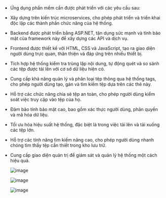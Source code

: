 - Ứng dụng phần mềm cần được phát triển với các yêu cầu sau: 

- Xây dựng trên kiến trúc microservices, cho phép phát triển và triển khai độc lập các thành phần chức năng của hệ thống. 

- Backend được phát triển bằng ASP.NET, tận dụng sức mạnh và tính bảo mật của framework này để xây dựng các API và dịch vụ. 

- Frontend được thiết kế với HTML, CSS và JavaScript, tạo ra giao diện người dùng trực quan, thân thiện và đáp ứng trên nhiều thiết bị. 

- Tích hợp hệ thống kiểm tra trùng lặp nội dung, tự động quét và so sánh các tệp được tải lên với cơ sở dữ liệu hiện có. 

- Cung cấp khả năng quản lý và phân loại tệp thông qua hệ thống tags, cho phép người dùng tạo, gán và tìm kiếm tệp dựa trên các thẻ này. 

- Hỗ trợ các chức năng chia sẻ tệp an toàn, cho phép người dùng kiểm soát việc truy cập vào tệp của họ. 

- Đảm bảo tính bảo mật cao, bao gồm xác thực người dùng, phân quyền và mã hóa dữ liệu. 

- Tối ưu hóa hiệu suất hệ thống, đặc biệt là trong việc tải lên và tải xuống các tệp lớn. 

- Hỗ trợ các tính năng tìm kiếm nâng cao, cho phép người dùng nhanh chóng tìm thấy tệp cần thiết trong kho lưu trữ. 

- Cung cấp giao diện quản trị để giám sát và quản lý hệ thống một cách hiệu quả.

  ![image](https://github.com/user-attachments/assets/79f35463-2ac8-4cb6-874a-cd12f47765af)

  ![image](https://github.com/user-attachments/assets/545307dc-3dce-44e8-a80c-90a83e12a3f1)

  ![image](https://github.com/user-attachments/assets/0ecbdc1d-8c10-44e8-82f5-a850713c05d3)


